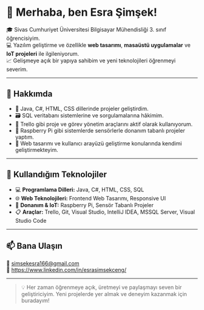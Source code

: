 # 👋 Merhaba, ben Esra Şimşek!

🎓 Sivas Cumhuriyet Üniversitesi Bilgisayar Mühendisliği 3. sınıf öğrencisiyim.  
💻 Yazılım geliştirme ve özellikle **web tasarımı**, **masaüstü uygulamalar** ve **IoT projeleri** ile ilgileniyorum.  
📈 Gelişmeye açık bir yapıya sahibim ve yeni teknolojileri öğrenmeyi severim.

---

## 💼 Hakkımda

- 🔧 Java, C#, HTML, CSS dillerinde projeler geliştirdim.
- 🗃️ SQL veritabanı sistemlerine ve sorgulamalarına hâkimim.
- 🧠 Trello gibi proje ve görev yönetim araçlarını aktif olarak kullanıyorum.
- 🧪 Raspberry Pi gibi sistemlerde sensörlerle donanım tabanlı projeler yaptım.
- 🎨 Web tasarımı ve kullanıcı arayüzü geliştirme konularında kendimi geliştirmekteyim.

---

## 🚀 Kullandığım Teknolojiler

- 💻 **Programlama Dilleri:** Java, C#, HTML, CSS, SQL  
- 🌐 **Web Teknolojileri:** Frontend Web Tasarımı, Responsive UI  
- 🧰 **Donanım & IoT:** Raspberry Pi, Sensör Tabanlı Projeler  
- 📋 **Araçlar:** Trello, Git, Visual Studio, IntelliJ IDEA, MSSQL Server, Visual Studio Code

---

## 📫 Bana Ulaşın

📧 simsekesra166@gmail.com  
🔗 https://www.linkedin.com/in/esrasimsekceng/

---

> 💡 Her zaman öğrenmeye açık, üretmeyi ve paylaşmayı seven bir geliştiriciyim. Yeni projelerde yer almak ve deneyim kazanmak için buradayım!
